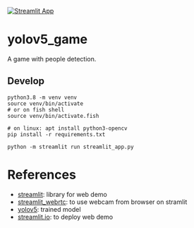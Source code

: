[![Streamlit App](https://static.streamlit.io/badges/streamlit_badge_black_white.svg)](https://nicolalandro-yolov5-game-streamlit-app-tjqz93.streamlitapp.com/)

# yolov5_game
A game with people detection.

## Develop
```
python3.8 -m venv venv
source venv/bin/activate
# or on fish shell
source venv/bin/activate.fish

# on linux: apt install python3-opencv
pip install -r requirements.txt

python -m streamlit run streamlit_app.py
```

# References
* [streamlit](https://streamlit.io/): library for web demo
* [streamlit_webrtc](https://github.com/whitphx/streamlit-webrtc): to use webcam from browser on stramlit
* [yolov5](https://github.com/ultralytics/yolov5): trained model
* [streamlit.io](https://streamlit.io/): to deploy web demo
